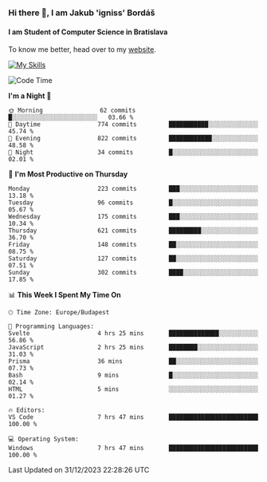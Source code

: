 ### Hi there 👋, I am Jakub 'igniss' Bordáš

#### I am Student of Computer Science in Bratislava
To know me better, head over to my [website](https://bordas.sk).

[![My Skills](https://skillicons.dev/icons?i=js,html,css,figma,svelte,java,kotlin,python,postgresql,typescript,nest,nodejs)](https://bordas.sk)


<!--START_SECTION:waka-->
![Code Time](http://img.shields.io/badge/Code%20Time-1%2C322%20hrs%2021%20mins-blue)

**I'm a Night 🦉** 

```text
🌞 Morning                62 commits          █░░░░░░░░░░░░░░░░░░░░░░░░   03.66 % 
🌆 Daytime                774 commits         ███████████░░░░░░░░░░░░░░   45.74 % 
🌃 Evening                822 commits         ████████████░░░░░░░░░░░░░   48.58 % 
🌙 Night                  34 commits          █░░░░░░░░░░░░░░░░░░░░░░░░   02.01 % 
```
📅 **I'm Most Productive on Thursday** 

```text
Monday                   223 commits         ███░░░░░░░░░░░░░░░░░░░░░░   13.18 % 
Tuesday                  96 commits          █░░░░░░░░░░░░░░░░░░░░░░░░   05.67 % 
Wednesday                175 commits         ███░░░░░░░░░░░░░░░░░░░░░░   10.34 % 
Thursday                 621 commits         █████████░░░░░░░░░░░░░░░░   36.70 % 
Friday                   148 commits         ██░░░░░░░░░░░░░░░░░░░░░░░   08.75 % 
Saturday                 127 commits         ██░░░░░░░░░░░░░░░░░░░░░░░   07.51 % 
Sunday                   302 commits         ████░░░░░░░░░░░░░░░░░░░░░   17.85 % 
```


📊 **This Week I Spent My Time On** 

```text
🕑︎ Time Zone: Europe/Budapest

💬 Programming Languages: 
Svelte                   4 hrs 25 mins       ██████████████░░░░░░░░░░░   56.86 % 
JavaScript               2 hrs 25 mins       ████████░░░░░░░░░░░░░░░░░   31.03 % 
Prisma                   36 mins             ██░░░░░░░░░░░░░░░░░░░░░░░   07.73 % 
Bash                     9 mins              █░░░░░░░░░░░░░░░░░░░░░░░░   02.14 % 
HTML                     5 mins              ░░░░░░░░░░░░░░░░░░░░░░░░░   01.27 % 

🔥 Editors: 
VS Code                  7 hrs 47 mins       █████████████████████████   100.00 % 

💻 Operating System: 
Windows                  7 hrs 47 mins       █████████████████████████   100.00 % 
```


 Last Updated on 31/12/2023 22:28:26 UTC
<!--END_SECTION:waka-->
